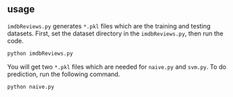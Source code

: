 
## usage
`imdbReviews.py` generates `*.pkl` files which are the training and testing datasets.
First, set the dataset directory in the `imdbReviews.py`, then run the code.
```bash
python imdbReviews.py
```

You will get two `*.pkl` files which are needed for `naive.py` and `svm.py`.
To do prediction, run the following command.
```bash
python naive.py
```